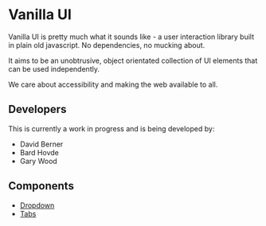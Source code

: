 # Vanilla UI

Vanilla UI is pretty much what it sounds like - a user interaction library built in plain old javascript. No dependencies, no mucking about.

It aims to be an unobtrusive, object orientated collection of UI elements that can be used independently.

We care about accessibility and making the web available to all.

## Developers

This is currently a work in progress and is being developed by:

* David Berner
* Bard Hovde
* Gary Wood

## Components

* [Dropdown](https://github.com/websuperheroes/vanilla-ui/tree/master/components/dropdown)
* [Tabs](https://github.com/websuperheroes/vanilla-ui/tree/master/components/tabs)
